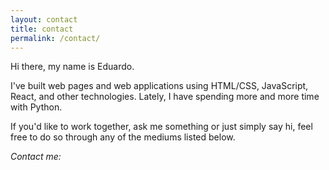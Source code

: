 ```yaml
---
layout: contact
title: contact
permalink: /contact/
---
```


Hi there, my name is Eduardo.

I've built web pages and web applications using HTML/CSS, JavaScript, React, and other technologies. Lately, I have spending more and more time with Python.

If you'd like to work together, ask me something or just simply say hi, feel free to do so through any of the mediums listed below.

_Contact me:_
